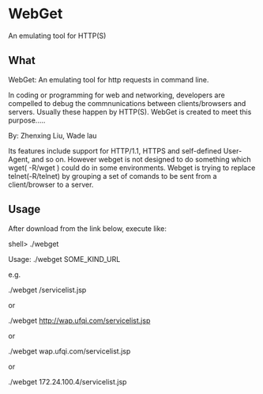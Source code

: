# WebGet
An emulating tool for HTTP(S)

## What
WebGet: An emulating tool for http requests in command line.

In coding or programming for web and networking, developers are compelled to debug the commnunications between clients/browsers and servers. Usually these happen by HTTP(S). WebGet is created to meet this purpose.....

By: Zhenxing Liu, Wade lau

Its features include support for HTTP/1.1, HTTPS and self-defined User-Agent, and so on. 
However webget is not designed to do something which wget( -R/wget ) could do in some environments. 
Webget is trying to replace telnet(-R/telnet) by grouping a set of comands to be sent from a client/browser to a server. 

## Usage 
After download from the link below, execute like:

shell> ./webget 

Usage: ./webget SOME_KIND_URL

e.g.

./webget /servicelist.jsp 

or 

./webget http://wap.ufqi.com/servicelist.jsp 

or 

./webget wap.ufqi.com/servicelist.jsp 

or 

./webget 172.24.100.4/servicelist.jsp 
